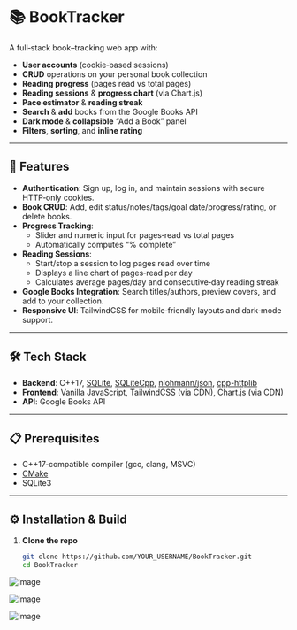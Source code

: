 # 📚 BookTracker

A full‑stack book–tracking web app with:

- **User accounts** (cookie‑based sessions)  
- **CRUD** operations on your personal book collection  
- **Reading progress** (pages read vs total pages)  
- **Reading sessions** & **progress chart** (via Chart.js)  
- **Pace estimator** & **reading streak**  
- **Search** & **add** books from the Google Books API  
- **Dark mode** & **collapsible** “Add a Book” panel  
- **Filters**, **sorting**, and **inline rating**

---

## 🚀 Features

- **Authentication**: Sign up, log in, and maintain sessions with secure HTTP‑only cookies.  
- **Book CRUD**: Add, edit status/notes/tags/goal date/progress/rating, or delete books.  
- **Progress Tracking**:  
  - Slider and numeric input for pages‑read vs total pages  
  - Automatically computes “% complete”  
- **Reading Sessions**:  
  - Start/stop a session to log pages read over time  
  - Displays a line chart of pages‑read per day  
  - Calculates average pages/day and consecutive‑day reading streak  
- **Google Books Integration**: Search titles/authors, preview covers, and add to your collection.  
- **Responsive UI**: TailwindCSS for mobile‑friendly layouts and dark‑mode support.  

---

## 🛠 Tech Stack

- **Backend**: C++17, [SQLite](https://sqlite.org/), [SQLiteCpp](https://github.com/SRombauts/SQLiteCpp), [nlohmann/json](https://github.com/nlohmann/json), [cpp-httplib](https://github.com/yhirose/cpp-httplib)  
- **Frontend**: Vanilla JavaScript, TailwindCSS (via CDN), Chart.js (via CDN)  
- **API**: Google Books API  

---

## 📋 Prerequisites

- C++17‑compatible compiler (gcc, clang, MSVC)  
- [CMake](https://cmake.org/)  
- SQLite3  

---

## ⚙️ Installation & Build

1. **Clone the repo**  
   ```bash
   git clone https://github.com/YOUR_USERNAME/BookTracker.git
   cd BookTracker

![image](https://github.com/user-attachments/assets/481c5c64-fe4c-44db-a410-51d6262e387e)

![image](https://github.com/user-attachments/assets/6eeeebeb-5ac4-4c35-8561-9860a0d08d77)

![image](https://github.com/user-attachments/assets/41c9e971-b559-4a79-b9d2-05cac7ea5423)
